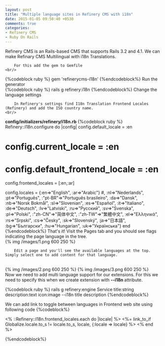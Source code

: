 ```yaml
---
layout: post
title: "Multiple language sites in Refinery CMS with i18n"
date: 2015-01-05 09:50:40 +0530
comments: true
categories:
- Refinery CMS
- Ruby On Rails
---
```


<div class='post'>
	<div dir="ltr" style="text-align: left;" trbidi="on">
		Refinery CMS is an Rails-based CMS that supports Rails 3.2 and 4.1. We can make Refinary CMS Multilingual with i18n Translations.
    <br/>
		
		For this add the gem to Gemfile
    <br/>
{%codeblock ruby %}
		gem 'refinerycms-i18n'
{%endcodeblock%}
		Run the generator <br/>
{%codeblock ruby %}
		rails g refinery:i18n
{%endcodeblock%}
		Change the language settings

		In Refinery's settings find I18n Translation Frontend Locales (Refinery) and add the ISO country name.
    <br/>
<strong>config/initializers/refinery/i18n.rb</strong>
{%codeblock ruby %}
     Refinery::I18n.configure do |config|
   config.default_locale = :en

  # config.current_locale = :en

  # config.default_frontend_locale = :en

   config.frontend_locales = [:en,:ar]

   config.locales = {:en=>"English", :ar=>"Arabic"}
   #, :nl=>"Nederlands", :pt=>"Português", :"pt-BR"=>"Português brasileiro", :da=>"Dansk", :nb=>"Norsk Bokmål", :sl=>"Slovenian", :es=>"Español", :it=>"Italiano", :de=>"Deutsch", :lv=>"Latviski", :ru=>"Русский", :sv=>"Svenska", :pl=>"Polski", :"zh-CN"=>"简体中文", :"zh-TW"=>"繁體中文", :el=>"Ελληνικά", :rs=>"Srpski", :cs=>"Česky", :sk=>"Slovenský", :ja=>"日本語", :bg=>"Български", :hu=>"Hungarian", :uk=>"Українська"}
end
{%endcodeblock%}
		That's it! Visit the Pages tab and you should see flags indicating the page language in the tree. 
<br/>
		{% img /images/1.png 600 250  %}
		<br/>

		Edit a page and you'll see the available languages at the top. Simply select one to add content for that language.
<br/>
{% img /images/2.png 600 250  %}
		{% img /images/3.png 600 250  %}
<br/>
Now we need to add multi language support for our extensions. For this we need to specify this when we create extension with <strong>--i18n </strong> attribute.

{%codeblock ruby %}
	rails g refinery:engine Service title:string description:text icon:image --i18n title description
{%endcodeblock%}

We can add link to toggle between languages in Frontend  web site using following code
{%codeblock%}
	<nav id='locale'>
	  <% ::Refinery::I18n.frontend_locales.each do |locale| %>
	    <%= link_to_if Globalize.locale.to_s != locale.to_s, locale, {:locale => locale} %>
	  <% end %>
</nav>
{%endcodeblock%}
	</div>
</div>